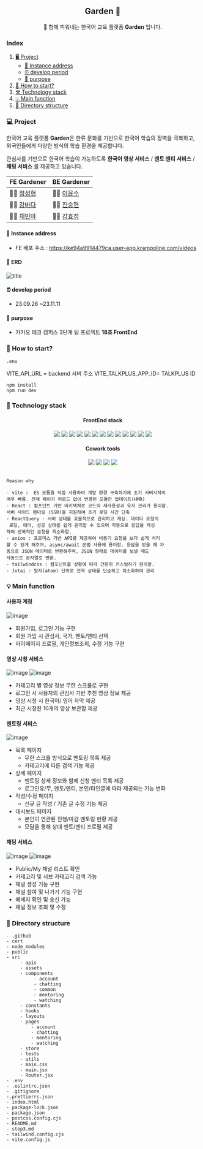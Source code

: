 <div align="center">

## Garden 🌱

🌱 함께 피워내는 한국어 교육 플랫폼 **Garden** 입니다.

</div>

### Index

1. [🖥️ Project ](#-project)
   - [ 🎈 Instance address](#-instance-address)
   - [⏰ develop period](#-develop-period)
   - [🔎 purpose](#-purpose)
2. [🚀 How to start?](#-how-to-start)
3. [⚒️ Technology stack](#-technology-stack)
4. [💡 Main function](#-main-function)
5. [📌 Directory structure](#-directory-structure)

### 💻 Project

한국어 교육 플랫폼 **Garden**은 한류 문화를 기반으로 한국어 학습의 장벽을 극복하고, 외국인들에게 다양한 방식의 학습 환경을 제공합니다.

관심사를 기반으로 한국어 학습이 가능하도록 **한국어 영상 서비스** / **멘토 멘티 서비스** / **채팅 서비스** 를 제공하고 있습니다.

| FE Gardener                              | BE Gardener                                  |
| ---------------------------------------- | -------------------------------------------- |
| 👨‍🌾 [정성현](https://github.com/jsh1147)  | 👨‍🌾 [이윤수](https://github.com/sjmjys954646) |
| 👩‍🌾 [강바다](https://github.com/bada308)  | 👨‍🌾 [진승현](https://github.com/choboss00)    |
| 👩‍🌾 [채민아](https://github.com/chaemina) | 👩‍🌾 [강효정](https://github.com/cosmos-1885)  |

#### 🎈 Instance address

- FE 배포 주소 : https://ke94a9914479ca.user-app.krampoline.com/videos

#### 🎨 ERD

![title](https://user-images.githubusercontent.com/37840237/282228221-992a7c04-34b2-4b61-b4de-63e23fe8719c.png)

#### ⏰ develop period

- 23.09.26 ~23.11.11

#### 🔎 purpose

- 카카오 테크 캠퍼스 3단계 팀 프로젝트 **18조 FrontEnd**

### 🚀 How to start?

```
.env
```
VITE_API_URL = backend 서버 주소 
VITE_TALKPLUS_APP_ID= TALKPLUS ID 

```
npm install
npm run dev
```

### 🤖 Technology stack

<div align="center">

#### FrontEnd stack

<img src="https://img.shields.io/badge/Vite-646CFF?style=flat-square&logo=vite&logoColor=white"/>
<img src="https://img.shields.io/badge/React-61DAFB?style=flat-square&logo=react&logoColor=white"/>
<img src="https://img.shields.io/badge/ReactQuery-FF4154?style=flat-square&logo=reactquery&logoColor=white"/>
<img src="https://img.shields.io/badge/ReactRouter-CA4245?style=flat-square&logo=reactrouter&logoColor=white"/>
<img 
src="https://img.shields.io/badge/axios-5A29E4?style=flat-square&logo=axios&logoColor=white"/>
<img src="https://img.shields.io/badge/tailwindcss-06B6D4?style=flat-square&logo=tailwindcss&logoColor=white"/>
<img src="https://img.shields.io/badge/JavaScript-F7DF1E?style=flat-square&logo=javascript&logoColor=white"/>
<img src="https://img.shields.io/badge/👻 Jotai-000000?style=flat-square&logoColor=white"/>
<img src="https://img.shields.io/badge/npm-CB3837?style=flat-square&logo=npm&logoColor=white"/>
<img 
src="https://img.shields.io/badge/Lodash-3492FF?style=flat-square&logo=lodash&logoColor=white"/>
<img 
src="https://img.shields.io/badge/Swiper-6332F6?style=flat-square&logo=swiper&logoColor=white"/>
<img src="https://img.shields.io/badge/ESlint-4B32C3?style=flat-square&logo=eslint&logoColor=white"/>
<img src="https://img.shields.io/badge/Prettier-F7B93E?style=flat-square&logo=prettier&logoColor=white"/>

#### Cowork tools

<img src="https://img.shields.io/badge/GitHub-181717?style=flat-square&logo=github&logoColor=white"/>
<img src="https://img.shields.io/badge/Notion-000000?style=flat-square&logo=notion&logoColor=white"/>
<img src="https://img.shields.io/badge/ Slack-4A154B?style=flat-square&slack=notion&logoColor=white"/>
<img src="https://img.shields.io/badge/Figma-F24E1E?style=flat-square&logo=figma&logoColor=white"/>
</div>
<br/>

```
Reason why

- vite :  ES 모듈을 직접 사용하여 개발 환경 구축하기에 초기 서버시작이
매우 빠름. 전체 페이지 리로드 없이 변경된 모듈만 업데이트(HMR)
- React : 컴포넌트 기반 아키텍쳐로 코드의 재사용성과 유지 관리가 용이함.
서버 사이드 렌더링 (SSR)을 지원하여 초기 로딩 시간 단축
- ReactQuery : 서버 상태를 효율적으로 관리하고 캐싱. 데이터 요청의
 로딩, 에러, 성공 상태를 쉽게 관리할 수 있으며 자동으로 응답을 캐싱
하여 반복적인 요청을 최소화함.
- axios : 프로미스 기반 API를 제공하여 비동기 요청을 보다 쉽게 처리
할 수 있게 해주며, async/await 문법 사용에 용이함. 응답을 받을 때 자
동으로 JSON 데이터로 변환해주며, JSON 형태로 데이터를 보낼 때도
자동으로 문자열로 변환.
- tailwindcss : 컴포넌트를 상황에 따라 간편히 커스텀하기 편리함.
- Jotai : 원자(atom) 단위로 전역 상태를 단순하고 최소화하여 관리

```

### 💡 Main function

#### 사용자 계정
![image](https://github.com/Step3-kakao-tech-campus/Team18_FE/assets/71962076/1c80b8f7-ae82-493d-aeba-8943bd5fd1f1)

- 회원가입, 로그인 기능 구현
- 회원 가입 시 관심사, 국가, 멘토/멘티 선택
- 마이페이지 프로필, 개인정보조회, 수정 기능 구현

#### 영상 시청 서비스
![image](https://github.com/Step3-kakao-tech-campus/Team18_FE/assets/71962076/8fd660e2-ae73-4552-9672-9a1c9e9978c4)
![image](https://github.com/Step3-kakao-tech-campus/Team18_FE/assets/71962076/cbc9b52d-e82e-4e7f-9e4f-d337e6bdcfca)

- 카테고리 별 영상 정보 무한 스크롤로 구현
- 로그인 시 사용자의 관심사 기반 추천 영상 정보 제공
- 영상 시청 시 한국어/ 영어 자막 제공
- 최근 시청한 10개의 영상 보관함 제공

#### 멘토링 서비스
![image](https://github.com/Step3-kakao-tech-campus/Team18_FE/assets/71962076/ac72c994-92f9-4399-b0e7-03fb6ec47675)

- 목록 페이지
  - 무한 스크롤 방식으로 멘토링 목록 제공
  - 카테고리에 따른 검색 기능 제공
- 상세 페이지
  - 멘토링 상세 정보와 함께 신청 멘티 목록 제공
  - 로그인유/무, 멘토/멘티, 본인/타인글에 따라 제공되는 기능 변화
- 작성/수정 페이지
  - 신규 글 작성 / 기존 글 수정 기능 제공
- 대시보드 페이지
  - 본인이 연관된 진행/마감 멘토링 현황 제공
  - 모달을 통해 상대 멘토/멘티 프로필 제공

#### 채팅 서비스
![image](https://github.com/Step3-kakao-tech-campus/Team18_FE/assets/71962076/d1b13707-6161-4cb2-b51a-c6557ee2d14a)
![image](https://github.com/Step3-kakao-tech-campus/Team18_FE/assets/71962076/205fc551-26cc-4a8f-a852-168c4d0188cf)

- Public/My 채널 리스트 확인
- 카테고리 및 서브 카테고리 검색 가능
- 채널 생성 기능 구현
- 채널 참여 및 나가기 기능 구현
- 메세지 확인 및 송신 가능
- 채널 정보 조회 및 수정

### 📌 Directory structure

```
- .github
- cert
- node_modules
- public
- src
     - apis
     - assets
     - components
          - account
          - chatting
          - common
          - mentoring
          - watching
     - constants
     - hooks
     - layouts
     - pages
         - account
         - chatting
         - mentoring
         - watching
     - store
     - tests
     - utils
     - main.css
     - main.jsx
     - Router.jsx
- .env
- .eslintrc.json
- .gitignore
-.prettierrc.json
- index.html
- package-lock.json
- package.json
- postcss.config.cjs
- README.md
- step3.md
- tailwind.config.cjs
- vite.config.js
```
